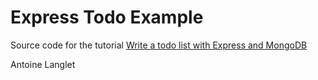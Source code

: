 # Express Todo Example

Source code for the tutorial [Write a todo list with Express and MongoDB](http://dreamerslab.com/blog/en/write-a-todo-list-with-express-and-mongodb/)

Antoine Langlet